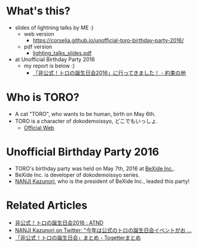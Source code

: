 # What's this?
- slides of lightning talks by ME :)
    - web version
        - https://corselia.github.io/unofficial-toro-birthday-party-2016/
    - pdf version
        - [lighting_talks_slides.pdf](/lighting_talks_slides.pdf)
- at Unofficial Birthday Party 2016
    - my report is below :)
        - [「非公式！トロの誕生日会2016」に行ってきました！ - 約束の地](http://obel.hatenablog.jp/entry/20160509/1462723841)

# Who is TORO?
- A cat "TORO", who wants to be human, birth on May 6th.
- TORO is a character of dokodemoissyo, どこでもいっしょ.
    - [Official Web](http://www.jp.playstation.com/dokodemoissyo/)

# Unofficial Birthday Party 2016
- TORO's birthday party was held on May 7th, 2016 at [BeXide Inc.](http://www.bexide.co.jp/).
- BeXide Inc. is developer of dokodemoissyo series.
- [NANJI Kazunori](https://twitter.com/torotiti), who is the president of BeXide Inc., leaded this party!

# Related Articles
- [非公式！トロの誕生日会2016 : ATND](https://atnd.org/events/76902)
- [NANJI Kazunori on Twitter: "今年は公式のトロの誕生日会イベントがお ...](https://twitter.com/torotiti/status/722631500265443330)
- [「非公式！トロの誕生日会」まとめ - Togetterまとめ](https://togetter.com/li/973546)
